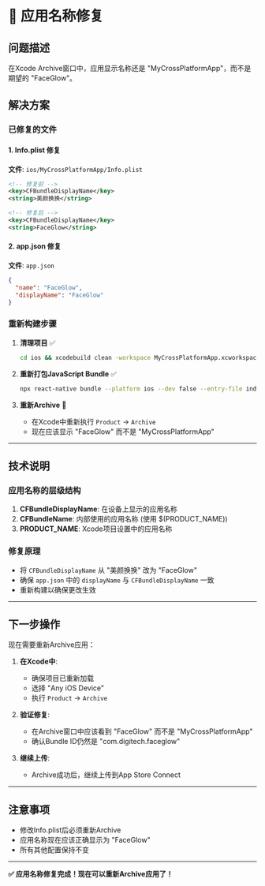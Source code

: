 # 🔧 应用名称修复

## 问题描述
在Xcode Archive窗口中，应用显示名称还是 "MyCrossPlatformApp"，而不是期望的 "FaceGlow"。

## 解决方案

### 已修复的文件

#### 1. Info.plist 修复
**文件**: `ios/MyCrossPlatformApp/Info.plist`
```xml
<!-- 修复前 -->
<key>CFBundleDisplayName</key>
<string>美颜换换</string>

<!-- 修复后 -->
<key>CFBundleDisplayName</key>
<string>FaceGlow</string>
```

#### 2. app.json 修复
**文件**: `app.json`
```json
{
  "name": "FaceGlow",
  "displayName": "FaceGlow"
}
```

### 重新构建步骤

1. **清理项目** ✅
   ```bash
   cd ios && xcodebuild clean -workspace MyCrossPlatformApp.xcworkspace -scheme MyCrossPlatformApp
   ```

2. **重新打包JavaScript Bundle** ✅
   ```bash
   npx react-native bundle --platform ios --dev false --entry-file index.js --bundle-output ios/main.jsbundle --assets-dest ios/
   ```

3. **重新Archive** 🔄
   - 在Xcode中重新执行 `Product` → `Archive`
   - 现在应该显示 "FaceGlow" 而不是 "MyCrossPlatformApp"

---

## 技术说明

### 应用名称的层级结构
1. **CFBundleDisplayName**: 在设备上显示的应用名称
2. **CFBundleName**: 内部使用的应用名称 (使用 $(PRODUCT_NAME))
3. **PRODUCT_NAME**: Xcode项目设置中的应用名称

### 修复原理
- 将 `CFBundleDisplayName` 从 "美颜换换" 改为 "FaceGlow"
- 确保 `app.json` 中的 `displayName` 与 `CFBundleDisplayName` 一致
- 重新构建以确保更改生效

---

## 下一步操作

现在需要重新Archive应用：

1. **在Xcode中**:
   - 确保项目已重新加载
   - 选择 "Any iOS Device"
   - 执行 `Product` → `Archive`

2. **验证修复**:
   - 在Archive窗口中应该看到 "FaceGlow" 而不是 "MyCrossPlatformApp"
   - 确认Bundle ID仍然是 "com.digitech.faceglow"

3. **继续上传**:
   - Archive成功后，继续上传到App Store Connect

---

## 注意事项

- 修改Info.plist后必须重新Archive
- 应用名称现在应该正确显示为 "FaceGlow"
- 所有其他配置保持不变

---

**✅ 应用名称修复完成！现在可以重新Archive应用了！**
